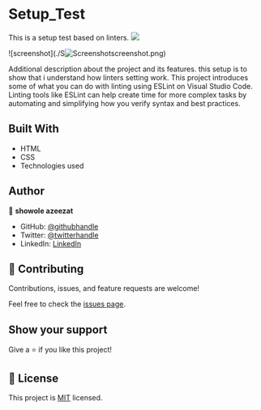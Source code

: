 # Setup_Test
This is a setup test based on linters.
![](https://img.shields.io/badge/Microverse-blueviolet)

![screenshot](./S![Screenshot ](/assets/screenshot2021.png)screenshot.png)

Additional description about the project and its features.
this setup is to show that i understand how linters setting work.
This project introduces some of what you can do with linting using ESLint on Visual Studio Code. Linting tools like ESLint can help create time for more complex tasks by automating and simplifying how you verify syntax and best practices.

## Built With

- HTML
- CSS
- Technologies used

## Author

👤 **showole azeezat**

- GitHub: [@githubhandle](https://github.com/oluwajuwon8)
- Twitter: [@twitterhandle](https://twitter.com/oluwafu87040629)
- LinkedIn: [LinkedIn](https://linkedin.com/in/showole-azeezat-omolola-4368a7ba/)

## 🤝 Contributing

Contributions, issues, and feature requests are welcome!

Feel free to check the [issues page](../../issues/).

## Show your support

Give a ⭐️ if you like this project!

## 📝 License

This project is [MIT](./MIT.md) licensed.